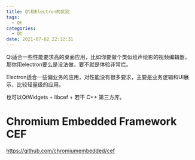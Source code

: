```yaml
---
title: Qt和Electron的区别
tags:
  - Qt
categories:
  - Qt
date: 2021-07-02 22:12:31
---
```


Qt适合一些性能要求高的桌面应用，比如你要做个类似绘声绘影的视频编辑器，那你用electron要么是没法做，要不就是体验非常烂。

Electron适合一些偏业务的应用，对性能没有很多要求，主要是业务逻辑和UI展示，比较轻量级的应用。

也可以QtWidgets + libcef + 若干 C++ 第三方库。



# Chromium Embedded Framework CEF

https://github.com/chromiumembedded/cef

